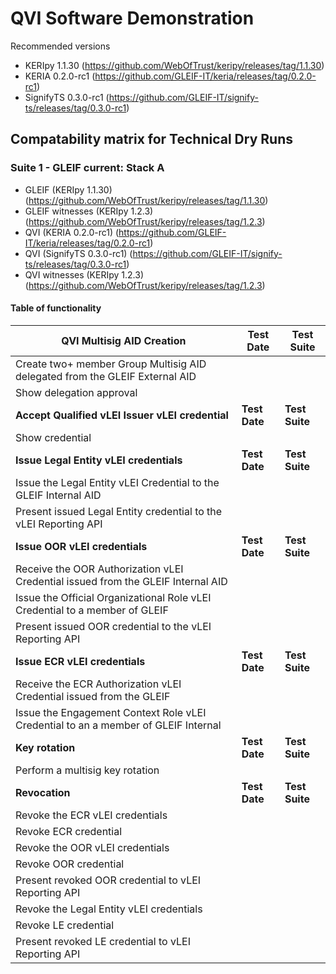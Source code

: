 # QVI Software Demonstration

Recommended versions

* KERIpy 1.1.30 (https://github.com/WebOfTrust/keripy/releases/tag/1.1.30) 
* KERIA 0.2.0-rc1 (https://github.com/GLEIF-IT/keria/releases/tag/0.2.0-rc1)
* SignifyTS 0.3.0-rc1 (https://github.com/GLEIF-IT/signify-ts/releases/tag/0.3.0-rc1)

## Compatability matrix for Technical Dry Runs

### Suite 1 - GLEIF current: Stack A

* GLEIF (KERIpy 1.1.30) (https://github.com/WebOfTrust/keripy/releases/tag/1.1.30)
* GLEIF witnesses (KERIpy 1.2.3) (https://github.com/WebOfTrust/keripy/releases/tag/1.2.3)
* QVI (KERIA 0.2.0-rc1) (https://github.com/GLEIF-IT/keria/releases/tag/0.2.0-rc1)
* QVI (SignifyTS 0.3.0-rc1) (https://github.com/GLEIF-IT/signify-ts/releases/tag/0.3.0-rc1)
* QVI witnesses (KERIpy 1.2.3) (https://github.com/WebOfTrust/keripy/releases/tag/1.2.3)

#### Table of functionality

| **QVI Multisig AID Creation**                                                       | **Test Date** | **Test Suite** |
|-------------------------------------------------------------------------------------|---------------|----------------|
| Create two+ member Group Multisig AID delegated from the GLEIF External AID         |               |                |
| Show delegation approval                                                            |               |                |
| **Accept Qualified vLEI Issuer vLEI credential**                                    | **Test Date** | **Test Suite** |
| Show credential                                                                     |               |                |
| **Issue Legal Entity vLEI credentials**                                             | **Test Date** | **Test Suite** |
| Issue the Legal Entity vLEI Credential to the GLEIF Internal AID                    |               |                |
| Present issued Legal Entity credential to the vLEI Reporting API                    |               |                |
| **Issue OOR vLEI credentials**                                                      | **Test Date** | **Test Suite** |
| Receive the OOR Authorization vLEI Credential issued from the GLEIF Internal AID    |               |                |
| Issue the Official Organizational Role vLEI Credential to a member of GLEIF         |               |                |
| Present issued OOR credential to the vLEI Reporting API                             |               |                |
| **Issue ECR vLEI credentials**                                                      | **Test Date** | **Test Suite** |
| Receive the ECR Authorization vLEI Credential issued from the GLEIF                 |               |                |
| Issue the Engagement Context Role vLEI Credential to an a member of GLEIF Internal  |               |                |
| **Key rotation**                                                                    | **Test Date** | **Test Suite** |
| Perform a multisig key rotation                                                     |               |                |
| **Revocation**                                                                      | **Test Date** | **Test Suite** |
| Revoke the ECR vLEI credentials                                                     |               |                |
| Revoke ECR credential                                                               |               |                |
| Revoke the OOR vLEI credentials                                                     |               |                |
| Revoke OOR credential                                                               |               |                |
| Present revoked OOR credential to vLEI Reporting API                                |               |                |
| Revoke the Legal Entity vLEI credentials                                            |               |                |
| Revoke LE credential                                                                |               |                |
| Present revoked LE credential to vLEI Reporting API                                 |               |                |

